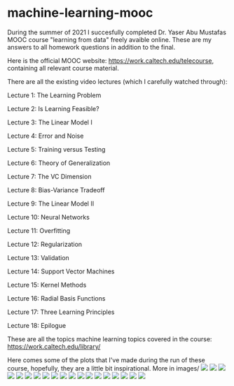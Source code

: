 # machine-learning-mooc
During the summer of 2021 I succesfully completed Dr. Yaser Abu Mustafas MOOC course "learning from data" freely avaible online. These are my answers to all homework questions in addition to the final.

Here is the official MOOC website: https://work.caltech.edu/telecourse, containing all relevant course material.

There are all the existing video lectures (which I carefully watched through):

Lecture 1: The Learning Problem

Lecture 2: Is Learning Feasible?

Lecture 3: The Linear Model I

Lecture 4: Error and Noise

Lecture 5: Training versus Testing

Lecture 6: Theory of Generalization

Lecture 7: The VC Dimension

Lecture 8: Bias-Variance Tradeoff

Lecture 9: The Linear Model II

Lecture 10: Neural Networks

Lecture 11: Overfitting

Lecture 12: Regularization

Lecture 13: Validation

Lecture 14: Support Vector Machines

Lecture 15: Kernel Methods

Lecture 16: Radial Basis Functions

Lecture 17: Three Learning Principles

Lecture 18: Epilogue

These are all the topics machine learning topics covered in the course: https://work.caltech.edu/library/

Here comes some of the plots that I've made during the run of these course, hopefully, they are a little bit inspirational. More in images/
![](images/Lloyd.gif)
![](images/Figure_43.png)
![](images/Figure_2.png)
![](images/Figure_3.png)
![](images/Figure_4.png)
![](images/Figure_21_SVM_60p_btr_than_PLA.png)
![](images/Figure_6.png)
![](images/Figure_12.png)
![](images/Figure_18.png)
![](images/Figure_23.png)
![](images/Figure_24.png)
![](images/Figure_29.png)
![](images/Figure_30.png)
![](images/Figure_31.png)
![](images/Figure_32.png)
![](images/Figure_33.png)
![](images/Figure_39.png)
![](images/Figure_41.png)
![](images/Figure_42.png)
